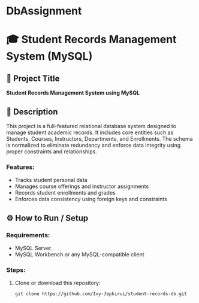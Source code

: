 # DbAssignment
# 🎓 Student Records Management System (MySQL)

## 📘 Project Title
**Student Records Management System using MySQL**

## 📝 Description
This project is a full-featured relational database system designed to manage student academic records. It includes core entities such as Students, Courses, Instructors, Departments, and Enrollments. The schema is normalized to eliminate redundancy and enforce data integrity using proper constraints and relationships.

### Features:
- Tracks student personal data
- Manages course offerings and instructor assignments
- Records student enrollments and grades
- Enforces data consistency using foreign keys and constraints

## ⚙️ How to Run / Setup

### Requirements:
- MySQL Server
- MySQL Workbench or any MySQL-compatible client

### Steps:
1. Clone or download this repository:
   ```bash
   git clone https://github.com/Ivy-Jepkirui/student-records-db.git
